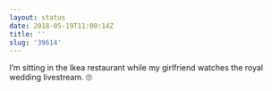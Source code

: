 ```yaml
---
layout: status
date: 2018-05-19T11:00:14Z
title: ''
slug: '39614'
---
```

I’m sitting in the Ikea restaurant while my girlfriend watches the royal wedding livestream. 🙄
